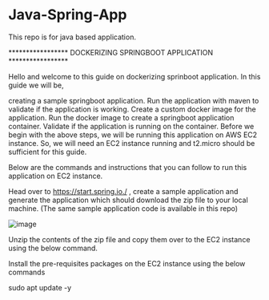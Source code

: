 # Java-Spring-App
This repo is for java based application.

***************** DOCKERIZING SPRINGBOOT APPLICATION *****************

Hello and welcome to this guide on dockerizing sprinboot application. In this guide we will be,

creating a sample springboot application.
Run the application with maven to validate if the application is working.
Create a custom docker image for the application.
Run the docker image to create a springboot application container.
Validate if the application is running on the container.
Before we begin with the above steps, we will be running this application on AWS EC2 instance. So, we will need an EC2 instance running and t2.micro should be sufficient for this guide.

Below are the commands and instructions that you can follow to run this application on EC2 instance.

Head over to https://start.spring.io./ , create a sample application and generate the application which should download the zip file to your local machine. (The same sample application code is available in this repo)


![image](https://github.com/user-attachments/assets/7ce1c8d6-a5f9-4a3a-a66c-a0e59733cebd)


Unzip the contents of the zip file and copy them over to the EC2 instance using the below command.

Install the pre-requisites packages on the EC2 instance using the below commands

sudo apt update -y
